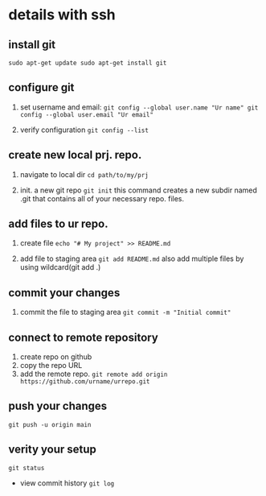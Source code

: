 # details with ssh

## install git
`
sudo apt-get update
sudo apt-get install git
`

## configure git

1. set username and email:
`
git config --global user.name "Ur name"
git config --global user.email "Ur email"
`

2. verify configuration
`
git config --list
`

## create new local prj. repo.

1. navigate to local dir
`
cd path/to/my/prj
`

2. init. a new git repo
`
git init
`
this command creates a new subdir named .git that contains all of your necessary repo. files.

## add files to ur repo.

1. create file
`
echo "# My project" >> README.md
`

2. add file to staging area
`
git add README.md
`
also add multiple files by using wildcard(git add .)

## commit your changes

1. commit the file to staging area
`
git commit -m "Initial commit"
`

## connect to remote repository
1. create repo on github
2. copy the repo URL
3. add the remote repo.
`
git remote add origin https://github.com/urname/urrepo.git
`

## push your changes
`
git push -u origin main
`

## verity your setup
`
git status
`
- view commit history
`
git log
`










